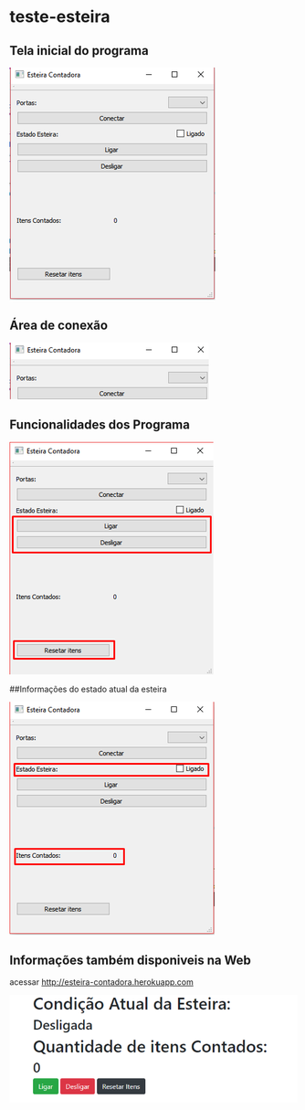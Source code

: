 # teste-esteira

## Tela inicial do programa

![](imagens/tela_inicial.png)

## Área de conexão

![](imagens/conexao.png)

## Funcionalidades dos Programa

![](imagens/funcoes.png)

##Informações do estado atual da esteira

![](imagens/informacoes.png)

## Informações também disponiveis na Web
acessar http://esteira-contadora.herokuapp.com

![](imagens/pagina_web.png)
